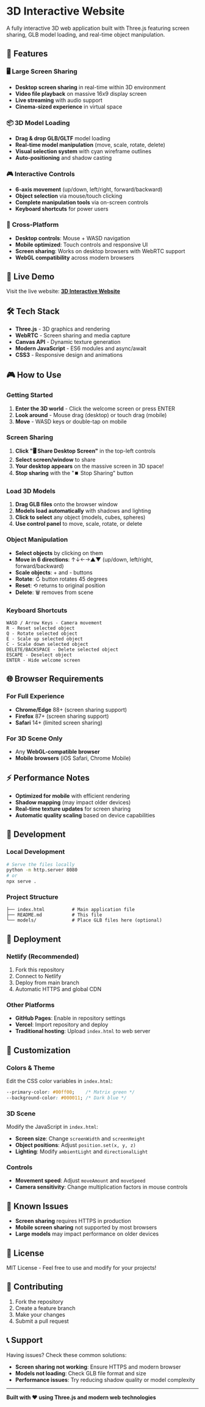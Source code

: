 # 3D Interactive Website

A fully interactive 3D web application built with Three.js featuring screen sharing, GLB model loading, and real-time object manipulation.

## 🚀 Features

### 🖥️ **Large Screen Sharing**
- **Desktop screen sharing** in real-time within 3D environment
- **Video file playback** on massive 16x9 display screen
- **Live streaming** with audio support
- **Cinema-sized experience** in virtual space

### 📦 **3D Model Loading**
- **Drag & drop GLB/GLTF** model loading
- **Real-time model manipulation** (move, scale, rotate, delete)
- **Visual selection system** with cyan wireframe outlines
- **Auto-positioning** and shadow casting

### 🎮 **Interactive Controls**
- **6-axis movement** (up/down, left/right, forward/backward)
- **Object selection** via mouse/touch clicking
- **Complete manipulation tools** via on-screen controls
- **Keyboard shortcuts** for power users

### 📱 **Cross-Platform**
- **Desktop controls**: Mouse + WASD navigation
- **Mobile optimized**: Touch controls and responsive UI
- **Screen sharing**: Works on desktop browsers with WebRTC support
- **WebGL compatibility** across modern browsers

## 🎯 **Live Demo**

Visit the live website: [**3D Interactive Website**](https://3d-threejs-site.netlify.app)

## 🛠️ **Tech Stack**

- **Three.js** - 3D graphics and rendering
- **WebRTC** - Screen sharing and media capture
- **Canvas API** - Dynamic texture generation
- **Modern JavaScript** - ES6 modules and async/await
- **CSS3** - Responsive design and animations

## 🎮 **How to Use**

### **Getting Started**
1. **Enter the 3D world** - Click the welcome screen or press ENTER
2. **Look around** - Mouse drag (desktop) or touch drag (mobile)
3. **Move** - WASD keys or double-tap on mobile

### **Screen Sharing**
1. **Click "🖥️ Share Desktop Screen"** in the top-left controls
2. **Select screen/window** to share
3. **Your desktop appears** on the massive screen in 3D space!
4. **Stop sharing** with the "⏹️ Stop Sharing" button

### **Load 3D Models**
1. **Drag GLB files** onto the browser window
2. **Models load automatically** with shadows and lighting
3. **Click to select** any object (models, cubes, spheres)
4. **Use control panel** to move, scale, rotate, or delete

### **Object Manipulation**
- **Select objects** by clicking on them
- **Move in 6 directions**: ↑↓←→▲▼ (up/down, left/right, forward/backward)
- **Scale objects**: + and - buttons
- **Rotate**: ↻ button rotates 45 degrees
- **Reset**: ⟲ returns to original position
- **Delete**: 🗑 removes from scene

### **Keyboard Shortcuts**
```
WASD / Arrow Keys - Camera movement
R - Reset selected object
Q - Rotate selected object  
E - Scale up selected object
C - Scale down selected object
DELETE/BACKSPACE - Delete selected object
ESCAPE - Deselect object
ENTER - Hide welcome screen
```

## 🌐 **Browser Requirements**

### **For Full Experience**
- **Chrome/Edge** 88+ (screen sharing support)
- **Firefox** 87+ (screen sharing support)
- **Safari** 14+ (limited screen sharing)

### **For 3D Scene Only**
- Any **WebGL-compatible browser**
- **Mobile browsers** (iOS Safari, Chrome Mobile)

## ⚡ **Performance Notes**

- **Optimized for mobile** with efficient rendering
- **Shadow mapping** (may impact older devices)
- **Real-time texture updates** for screen sharing
- **Automatic quality scaling** based on device capabilities

## 🔧 **Development**

### **Local Development**
```bash
# Serve the files locally
python -m http.server 8080
# or
npx serve .
```

### **Project Structure**
```
├── index.html          # Main application file
├── README.md           # This file
└── models/             # Place GLB files here (optional)
```

## 🚀 **Deployment**

### **Netlify (Recommended)**
1. Fork this repository
2. Connect to Netlify
3. Deploy from main branch
4. Automatic HTTPS and global CDN

### **Other Platforms**
- **GitHub Pages**: Enable in repository settings
- **Vercel**: Import repository and deploy
- **Traditional hosting**: Upload `index.html` to web server

## 🎨 **Customization**

### **Colors & Theme**
Edit the CSS color variables in `index.html`:
```css
--primary-color: #00ff00;    /* Matrix green */
--background-color: #000011; /* Dark blue */
```

### **3D Scene**
Modify the JavaScript in `index.html`:
- **Screen size**: Change `screenWidth` and `screenHeight`
- **Object positions**: Adjust `position.set(x, y, z)`
- **Lighting**: Modify `ambientLight` and `directionalLight`

### **Controls**
- **Movement speed**: Adjust `moveAmount` and `moveSpeed`
- **Camera sensitivity**: Change multiplication factors in mouse controls

## 🐛 **Known Issues**

- **Screen sharing** requires HTTPS in production
- **Mobile screen sharing** not supported by most browsers
- **Large models** may impact performance on older devices

## 📄 **License**

MIT License - Feel free to use and modify for your projects!

## 🤝 **Contributing**

1. Fork the repository
2. Create a feature branch
3. Make your changes
4. Submit a pull request

## 📞 **Support**

Having issues? Check these common solutions:
- **Screen sharing not working**: Ensure HTTPS and modern browser
- **Models not loading**: Check GLB file format and size
- **Performance issues**: Try reducing shadow quality or model complexity

---

**Built with ❤️ using Three.js and modern web technologies**